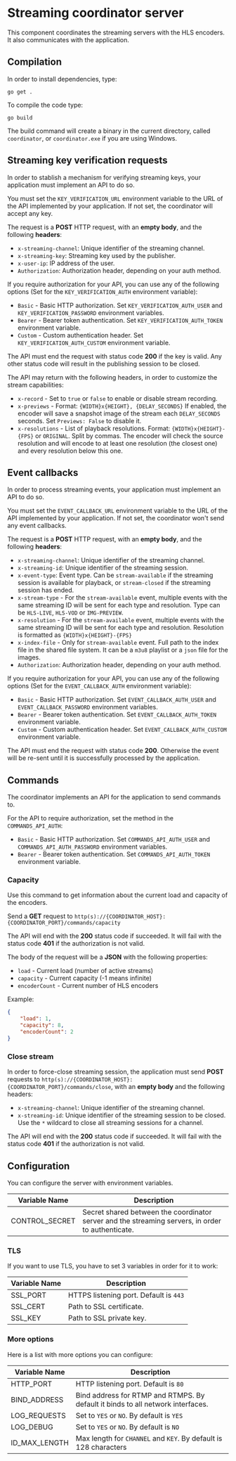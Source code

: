 # Streaming coordinator server

This component coordinates the streaming servers with the HLS encoders. It also communicates with the application.

## Compilation

In order to install dependencies, type:

```
go get .
```

To compile the code type:

```
go build
```

The build command will create a binary in the current directory, called `coordinator`, or `coordinator.exe` if you are using Windows.

## Streaming key verification requests

In order to stablish a mechanism for verifying streaming keys, your application must implement an API to do so.

You must set the `KEY_VERIFICATION_URL` environment variable to the URL of the API implemented by your application. If not set, the coordinator will accept any key.

The request is a **POST** HTTP request, with an **empty body**, and the following **headers**:

 - `x-streaming-channel`: Unique identifier of the streaming channel.
 - `x-streaming-key`: Streaming key used by the publisher.
 - `x-user-ip`: IP address of the user.
 - `Authorization`: Authorization header, depending on your auth method.

If you require authorization for your API, you can use any of the following options (Set for the `KEY_VERIFICATION_AUTH` environment variable):

 - `Basic` - Basic HTTP authorization. Set `KEY_VERIFICATION_AUTH_USER` and `KEY_VERIFICATION_PASSWORD` environment variables.
 - `Bearer` - Bearer token authentication. Set `KEY_VERIFICATION_AUTH_TOKEN` environment variable.
 - `Custom` - Custom authentication header. Set `KEY_VERIFICATION_AUTH_CUSTOM` environment variable.

The API must end the request with status code **200** if the key is valid. Any other status code will result in the publishing session to be closed.

The API may return with the following headers, in order to customize the stream capabilities:

 - `x-record` - Set to `true` or `false` to enable or disable stream recording.
 - `x-previews` - Format: `{WIDTH}x{HEIGHT}, {DELAY_SECONDS}` If enabled, the encoder will save a snapshot image of the stream each `DELAY_SECONDS` seconds. Set `Previews: False` to disable it.
 - `x-resolutions` - List of playback resolutions. Format: `{WIDTH}x{HEIGHT}-{FPS}` or `ORIGINAL`. Split by commas. The encoder will check the source resolution and will encode to at least one resolution (the closest one) and every resolution below this one.

## Event callbacks

In order to process streaming events, your application must implement an API to do so.

You must set the `EVENT_CALLBACK_URL` environment variable to the URL of the API implemented by your application. If not set, the coordinator won't send any event callbacks.

The request is a **POST** HTTP request, with an **empty body**, and the following **headers**:

 - `x-streaming-channel`: Unique identifier of the streaming channel.
 - `x-streaming-id`: Unique identifier of the streaming session.
 - `x-event-type`: Event type. Can be `stream-available` if the streaming session is available for playback, or `stream-closed` if the streaming session has ended.
 - `x-stream-type` - For the `stream-available` event, multiple events with the same streaming ID will be sent for each type and resolution. Type can be `HLS-LIVE`, `HLS-VOD` or `IMG-PREVIEW`.
 - `x-resolution` - For the `stream-available` event, multiple events with the same streaming ID will be sent for each type and resolution. Resolution is formatted as `{WIDTH}x{HEIGHT}-{FPS}`
 - `x-index-file` - Only for `stream-available` event. Full path to the index file in the shared file system. It can be a `m3u8` playlist or a `json` file for the images.
 - `Authorization`: Authorization header, depending on your auth method.

If you require authorization for your API, you can use any of the following options (Set for the `EVENT_CALLBACK_AUTH` environment variable):

 - `Basic` - Basic HTTP authorization. Set `EVENT_CALLBACK_AUTH_USER` and `EVENT_CALLBACK_PASSWORD` environment variables.
 - `Bearer` - Bearer token authentication. Set `EVENT_CALLBACK_AUTH_TOKEN` environment variable.
 - `Custom` - Custom authentication header. Set `EVENT_CALLBACK_AUTH_CUSTOM` environment variable.


The API must end the request with status code **200**. Otherwise the event will be re-sent until it is successfully processed by the application.

## Commands

The coordinator implements an API for the application to send commands to.

For the API to require authorization, set the method in the `COMMANDS_API_AUTH`:
 - `Basic` - Basic HTTP authorization. Set `COMMANDS_API_AUTH_USER` and `COMMANDS_API_AUTH_PASSWORD` environment variables.
 - `Bearer` - Bearer token authentication. Set `COMMANDS_API_AUTH_TOKEN` environment variable.

### Capacity

Use this command to get information about the current load and capacity of the encoders.

Send a **GET** request to `http(s)://{COORDINATOR_HOST}:{COORDINATOR_PORT}/commands/capacity`

The API will end with the **200** status code if succeeded. It will fail with the status code **401** if the authorization is not valid.

The body of the request will be a **JSON** with the following properties:

 - `load` - Current load (number of active streams)
 - `capacity` - Current capacity (-1 means infinite)
 - `encoderCount` - Current number of HLS encoders

Example:

```json
{
    "load": 1,
    "capacity": 8,
    "encoderCount": 2
}
```

### Close stream

In order to force-close streaming session, the application must send **POST** requests to `http(s)://{COORDINATOR_HOST}:{COORDINATOR_PORT}/commands/close`, with an **empty body** and the following headers:

 - `x-streaming-channel`: Unique identifier of the streaming channel.
 - `x-streaming-id`: Unique identifier of the streaming session to be closed. Use the `*` wildcard to close all streaming sessions for a channel.

The API will end with the **200** status code if succeeded. It will fail with the status code **401** if the authorization is not valid.

## Configuration

You can configure the server with environment variables.

| Variable Name | Description |
| ------------- | ----------- |
| CONTROL_SECRET | Secret shared between the coordinator server and the streaming servers, in order to authenticate. |


### TLS

If you want to use TLS, you have to set 3 variables in order for it to work:

| Variable Name | Description                            |
| ------------- | -------------------------------------- |
| SSL_PORT      | HTTPS listening port. Default is `443` |
| SSL_CERT      | Path to SSL certificate.               |
| SSL_KEY       | Path to SSL private key.               |

### More options

Here is a list with more options you can configure:

| Variable Name | Description                                                                     |
| ------------- | ------------------------------------------------------------------------------- |
| HTTP_PORT     | HTTP listening port. Default is `80`                                            |
| BIND_ADDRESS  | Bind address for RTMP and RTMPS. By default it binds to all network interfaces. |
| LOG_REQUESTS  | Set to `YES` or `NO`. By default is `YES`                                       |
| LOG_DEBUG     | Set to `YES` or `NO`. By default is `NO`                                        |
| ID_MAX_LENGTH | Max length for `CHANNEL` and `KEY`. By default is 128 characters                |

